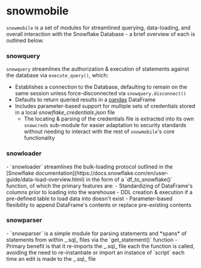 # snowmobile

`snowmobile` is a set of modules for streamlined querying, data-loading, and overall interaction with the Snowflake Database - a brief overview of each is outlined below.




<h3>snowquery</h3>

`snowquery` streamlines the authorization & execution of statements against the database via `execute_query()`, which:

- Establishes a connection to the Database, defaulting to remain on the same session unless force-disconnected via `snowquery.disconnect()`
- Defaults to return queried results in a [pandas](https://pandas.pydata.org/) DataFrame
- Includes parameter-based support for multiple sets of credentials stored in a local *snowflake_credentials.json* file
    - The locating & parsing of the credentials file is extracted into its own `snowcreds` sub-module for easier
        adaptation to security standards without needing to interact with the rest of `snowmobile`'s core functionality


<h3>snowloader</h3>
- `snowloader` streamlines the bulk-loading protocol outlined in the [Snowflake documentation](https://docs.snowflake.com/en/user-guide/data-load-overview.html)
    in the form of a `df_to_snowflake()` function, of which the primary features are:
    - Standardizing of DataFrame's columns prior to loading into the warehouse
    - DDL creation & execution if a pre-defined table to load data into doesn't exist 
    - Parameter-based flexibility to append DataFrame's contents or replace pre-existing contents
    

<h3>snowparser</h3>
- `snowparser` is a simple module for parsing statements and *spans* of statements
    from within _.sql_ files via the `get_statement()` function
    - Primary benefit is that it re-imports the _.sql_ file each the function is called, avoiding
    the need to re-instantiate or import an instance of `script` each time an edit is made to the _.sql_ file 
    
